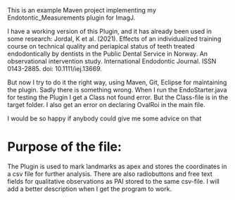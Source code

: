 This is an example Maven project implementing my Endotontic_Measurements plugin for ImagJ.

I have a working version of this Plugin, and it has already been used in some research:
Jordal, K et al. (2021). Effects of an individualized training course on technical quality and periapical status of teeth treated endodontically by dentists in the Public Dental Service in Norway. An observational intervention study. International Endodontic Journal. ISSN 0143-2885. doi: 10.1111/iej.13669.

But now I try to do it the right way, using Maven, Git, Eclipse for maintaining the plugin. Sadly there is something wrong. When I run the EndoStarter.java for testing the Plugin I get a Class not found error. But the Class-file is in the target folder. I also get an error on declaring OvalRoi in the main file.

I would be so happy if anybody could give me some advice on that

# Purpose of the file:
The Plugin is used to mark landmarks as apex and stores the coordinates in a csv file for further analysis. There are also radiobuttons and free text fields for qualitative observations as PAI stored to the same csv-file. I will add a better description when I get the program to work.
